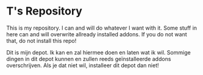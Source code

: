 # T's Repository

This is my repository. I can and will do whatever I want with it. Some stuff in here can and will overwrite allready installed addons. If you do not want that, do not install this repo!

Dit is mijn depot. Ik kan en zal hiermee doen en laten wat ik wil. Sommige dingen in dit depot kunnen en zullen reeds geïnstalleerde addons overschrijven. Als je dat niet wil, installeer dit depot dan niet!

